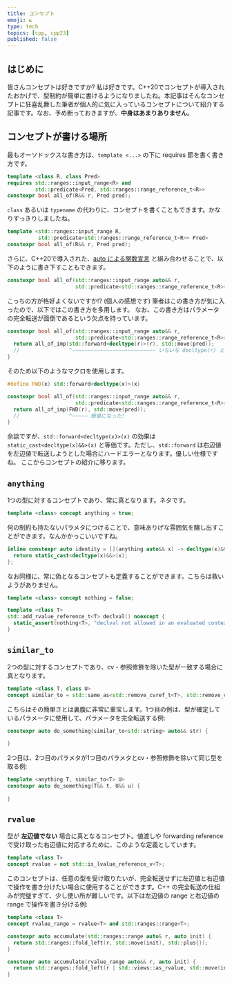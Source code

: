 ```yaml
---
title: コンセプト
emoji: ☯️
type: tech
topics: [cpp, cpp23]
published: false
---
```


## はじめに

皆さんコンセプトは好きですか? 私は好きです。C++20でコンセプトが導入されたおかげで、型制約が簡単に書けるようになりましたね。本記事はそんなコンセプトに狂喜乱舞した筆者が個人的に気に入っているコンセプトについて紹介する記事です。なお、予め断っておきますが、**中身はあまりありません**。

## コンセプトが書ける場所

最もオーソドックスな書き方は、`template <...>` の下に requires 節を書く書き方です。

```cpp
template <class R, class Pred>
requires std::ranges::input_range<R> and 
         std::predicate<Pred, std::ranges::range_reference_t<R>>
constexpr bool all_of(R&& r, Pred pred);
```

`class` あるいは `typename` の代わりに、コンセプトを書くこともできます。かなりすっきりしましたね。

```cpp
template <std::ranges::input_range R, 
          std::predicate<std::ranges::range_reference_t<R>> Pred>
constexpr bool all_of(R&& r, Pred pred);
```

さらに、C++20で導入された、[auto による関数宣言](https://cpprefjp.github.io/lang/cpp20/function_templates_with_auto_parameters.html) と組み合わせることで、以下のように書き下すこともできます。

```cpp
constexpr bool all_of(std::ranges::input_range auto&& r,
                      std::predicate<std::ranges::range_reference_t<R>> auto pred);
```

こっちの方が格好よくないですか!? (個人の感想です) 筆者はこの書き方が気に入ったので、以下ではこの書き方を多用します。
なお、この書き方はパラメータの完全転送が面倒であるという欠点を持っています。

```cpp
constexpr bool all_of(std::ranges::input_range auto&& r,
                      std::predicate<std::ranges::range_reference_t<R>> auto pred) {
  return all_of_imp(std::forward<decltype(r)>(r), std::move(pred));
  //                ^~~~~~~~~~~~~~~~~~~~~~~~~~~~ いちいち decltype(r) と書くのが面倒...
}
```

そのため以下のようなマクロを使用します。

```cpp
#define FWD(x) std::forward<decltype(x)>(x)

constexpr bool all_of(std::ranges::input_range auto&& r,
                      std::predicate<std::ranges::range_reference_t<R>> auto pred) {
  return all_of_imp(FWD(r), std::move(pred));
  //                ^~~~~~ 簡単になった!
}
```

余談ですが、`std::forward<decltype(x)>(x)` の効果は `static_cast<decltype(x)&&>(x)` と等価です。ただし、`std::forward` は右辺値を左辺値で転送しようとした場合にハードエラーとなります。優しい仕様ですね。
ここからコンセプトの紹介に移ります。

## `anything`

1つの型に対するコンセプトであり、常に真となります。ネタです。

```cpp
template <class> concept anything = true;
```

何の制約も持たないパラメタにつけることで、意味ありげな雰囲気を醸し出すことができます。なんかかっこいいですね。

```cpp
inline constexpr auto identity = [](anything auto&& x) -> decltype(x)&& {
  return static_cast<decltype(x)&&>(x);
};
```

なお同様に、常に偽となるコンセプトも定義することができます。こちらは救いようがありません。

```cpp
template <class> concept nothing = false;

template <class T>
std::add_rvalue_reference_t<T> declval() noexcept {
  static_assert(nothing<T>, "declval not allowed in an evaluated context");
}
```

## `similar_to`

2つの型に対するコンセプトであり、cv・参照修飾を除いた型が一致する場合に真となります。

```cpp
template <class T, class U>
concept similar_to = std::same_as<std::remove_cvref_t<T>, std::remove_cvref_t<U>>;
```

こちらはその簡単さとは裏腹に非常に重宝します。1つ目の例は、型が確定しているパラメータに使用して、パラメータを完全転送する例:

```cpp
constexpr auto do_something(similar_to<std::string> auto&& str) {
  
}
```

2つ目は、2つ目のパラメタが1つ目のパラメタとcv・参照修飾を除いて同じ型を取る例:

```cpp
template <anything T, similar_to<T> U>
constexpr auto do_something(T&& t, U&& u) {
  
}
```

## `rvalue`

型が **左辺値でない** 場合に真となるコンセプト。値渡しや forwarding reference で受け取った右辺値に対応するために、このような定義としています。

```cpp
template <class T>
concept rvalue = not std::is_lvalue_reference_v<T>;
```

このコンセプトは、任意の型を受け取りたいが、完全転送せずに左辺値と右辺値で操作を書き分けたい場合に使用することができます。C++ の完全転送の仕組みが完璧すぎて、少し使い所が難しいです。以下は左辺値の range と右辺値の range で操作を書き分ける例:

```cpp
template <class T>
concept rvalue_range = rvalue<T> and std::ranges::range<T>;

constexpr auto accumulate(std::ranges::range auto& r, auto init) {
  return std::ranges::fold_left(r, std::move(init), std::plus{});
}

constexpr auto accumulate(rvalue_range auto&& r, auto init) {
  return std::ranges::fold_left(r | std::views::as_rvalue, std::move(init), std::plus{});
}
```
